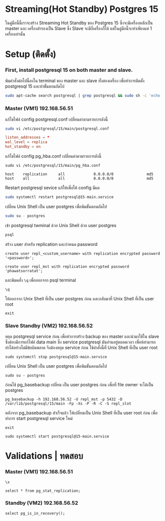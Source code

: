 # Streaming(Hot Standby) Postgres 15

ในคู่มือนี้นี้เราจะสร้าง Streaming Hot Standby ของ Postgres 15 ซึ่งจะมีเครื่องหลักเป็น master และ เครื่องสำรองเป็น Slave ซึ่ง Slave จะมีกี่เครื่องก็ได้ แต่ในคู่มือนี้จะทำเพียงแค่ 1 เครื่องเท่านั้น

# Setup (ติดตั้ง)
### First, install postgresql 15 on both master and slave.

พิมคำสั่งต่อไปนี้ลงใน terminal ของ master และ slave ทั้งสองเครื่อง เพื่อทำการติดตั้ง postgresql 15 และทำขั้นตอนถัดไป
```bash
sudo apt-cache search postgresql | grep postgresql && sudo sh -c 'echo "deb http://apt.postgresql.org/pub/repos/apt $(lsb_release -cs)-pgdg main" > /etc/apt/sources.list.d/pgdg.list' && wget -qO- https://www.postgresql.org/media/keys/ACCC4CF8.asc | sudo tee /etc/apt/trusted.gpg.d/pgdg.asc &>/dev/null && sudo apt update -y && sudo apt install -y postgresql && sudo systemctl enable postgresql && sudo systemctl start postgresql && systemctl status postgresql && psql --version
```

### Master (VM1) 192.168.56.51
แก้ไขไฟล์ config postgresql.conf เปลี่ยนค่าตามรายการดังนี้
```bash
sudo vi /etc/postgresql/15/main/postgresql.conf
```

```conf postgresql.conf
listen_addresses = *
wal_level = replica
hot_standby = on
```

แก้ไขไฟล์ config pg_hba.conf เปลี่ยนค่าตามรายการดังนี้
```
sudo vi /etc/postgresql/15/main/pg_hba.conf
```

```
host    replication     all             0.0.0.0/0               md5
host    all             all             0.0.0.0/0               md5
```

Restart postgresql sevice แก้ให้เพื่อให้ config มีผล
```bash
sudo systemctl restart postgresql@15-main.service
```

เปลี่ยน Unix Shell เป็น user postgres เพื่อพิมขั้นตอนถัดไป
```bash
sudo su - postgres
```
เข้า postgresql twminal ด้วย Unix Shell ด้วย user postgres
```bash
psql
```
สร้าง user สำหรับ replication และกำหนด password

`create user repl_<custom_username> with replication encrypted password '<password>';`
```
create user repl_mst with replication encrypted password 'phawatsorratat';
```

และพิมคสั่ง `\q` เพื่อออกจาก psql terminal
```
\q
```
ให้ออกจาก Unix Shell ที่เป็น user postgres ก่อน และกลับมาที่ Unix Shell ที่เป็น user root
```
exit
```


### Slave Standby (VM2) 192.168.56.52

หยุด postgresql service ก่อน เพื่อทำการสร้าง backup ของ master และนำมาใช้ใน slave ซึ่งต้องมีการแก้ไฟล์ data main ซึ่ง service postgresql มันอ่านอยู่ตลอดเวลา เพื่อห้สามารถทำได้อย่างไม่มีข้อผิดพลาด จึงต้องหยุด service ก่อน ใช้คำสั่งนี้ที่ Unix Shell ที่เป็น user root
```
sudo systemctl stop postgresql@15-main.service
```

เปลี่ยน Unix Shell เป็น user postgres เพื่อพิมขั้นตอนถัดไป
```
sudo su - postgres
```
ก่อนใช้ pg_basebackup เปลี่ยน เป็น user postgres ก่อน เพื่อที่ file owner จะได้เป็น postgres 
```
pg_basebackup -h 192.168.56.52 -U repl_mst -p 5432 -D /var/lib/postgresql/15/main -Fp -Xs -P -R -C -S repl_slot
```

หลังจาก pg_basebackup สำเร็จแล้ว ให้เปลี่ยนเป็น Unix Shell ที่เป็น user root ก่อน เพื่อทำการ start postgresql service ใหม่
```
exit
```
```
sudo systemctl start postgresql@15-main.service
```


# Validations | ทดสอบ

### Master (VM1) 192.168.56.51
```
\x
```
```
select * from pg_stat_replication;
```
### Standby (VM2) 192.168.56.52
```
select pg_is_in_recovery();
```
